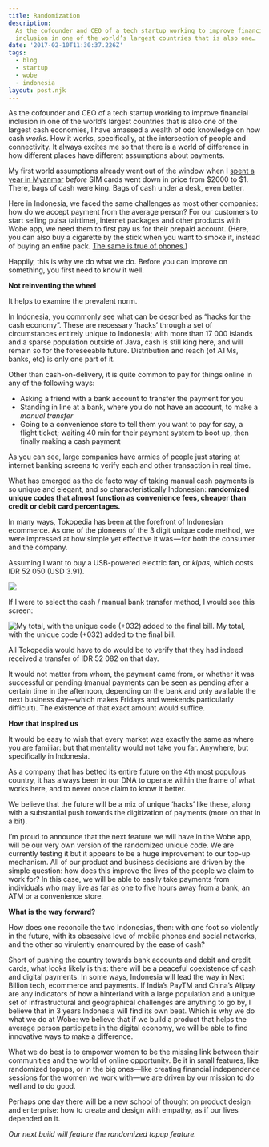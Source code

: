 ```yaml
---
title: Randomization
description: 
  As the cofounder and CEO of a tech startup working to improve financial
  inclusion in one of the world’s largest countries that is also one…
date: '2017-02-10T11:30:37.226Z'
tags:
  - blog
  - startup
  - wobe
  - indonesia
layout: post.njk
---
```


As the cofounder and CEO of a tech startup working to improve financial inclusion in one of the world’s largest countries that is also one of the largest cash economies, I have amassed a wealth of odd knowledge on how cash _works_. How it works, specifically, at the intersection of people and connectivity. It always excites me so that there is a world of difference in how different places have different assumptions about payments.

My first world assumptions already went out of the window when I [spent a year in Myanmar](https://medium.com/myanmars-second-wind) _before_ SIM cards went down in price from $2000 to $1. There, bags of cash were king. Bags of cash under a desk, even better.

Here in Indonesia, we faced the same challenges as most other companies: how do we accept payment from the average person? For our customers to start selling pulsa (airtime), internet packages and other products with Wobe app, we need them to first pay us for their prepaid account. (Here, you can also buy a cigarette by the stick when you want to smoke it, instead of buying an entire pack. [The same is true of phones.](http://redwing-asia.com/context/telecoms-industry-structure/))

Happily, this is why we do what we do. Before you can improve on something, you first need to know it well.

**Not reinventing the wheel**

It helps to examine the prevalent norm.

In Indonesia, you commonly see what can be described as “hacks for the cash economy”. These are necessary ‘hacks’ through a set of circumstances entirely unique to Indonesia; with more than 17 000 islands and a sparse population outside of Java, cash is still king here, and will remain so for the foreseeable future. Distribution and reach (of ATMs, banks, etc) is only one part of it.

Other than cash-on-delivery, it is quite common to pay for things online in any of the following ways:

*   Asking a friend with a bank account to transfer the payment for you
*   Standing in line at a bank, where you do not have an account, to make a _manual transfer_
*   Going to a convenience store to tell them you want to pay for say, a flight ticket; waiting 40 min for their payment system to boot up, then finally making a cash payment

As you can see, large companies have armies of people just staring at internet banking screens to verify each and other transaction in real time.

What has emerged as the de facto way of taking manual cash payments is so unique and elegant, and so characteristically Indonesian: **randomized unique codes that almost function as convenience fees, cheaper than credit or debit card percentages.**

In many ways, Tokopedia has been at the forefront of Indonesian ecommerce. As one of the pioneers of the 3 digit unique code method, we were impressed at how simple yet effective it was — for both the consumer and the company.

Assuming I want to buy a USB-powered electric fan, or _kipas_, which costs IDR 52 050 (USD 3.91).

![](https://cdn-images-1.medium.com/max/800/1*UcGIqjyyJhu50EHxwgkGaQ.png)

If I were to select the cash / manual bank transfer method, I would see this screen:

![My total, with the unique code (+032) added to the final bill.](https://cdn-images-1.medium.com/max/800/1*wRwDv4z08GA5eMbpPoXrEQ.png)
My total, with the unique code (+032) added to the final bill.

All Tokopedia would have to do would be to verify that they had indeed received a transfer of IDR 52 082 on that day.

It would not matter from whom, the payment came from, or whether it was successful or pending (manual payments can be seen as pending after a certain time in the afternoon, depending on the bank and only available the next business day—which makes Fridays and weekends particularly difficult). The existence of that exact amount would suffice.

**How that inspired us**

It would be easy to wish that every market was exactly the same as where you are familiar: but that mentality would not take you far. Anywhere, but specifically in Indonesia.

As a company that has betted its entire future on the 4th most populous country, it has always been in our DNA to operate within the frame of what works here, and to never once claim to know it better.

We believe that the future will be a mix of unique ‘hacks’ like these, along with a substantial push towards the digitization of payments (more on that in a bit).

I’m proud to announce that the next feature we will have in the Wobe app, will be our very own version of the randomized unique code. We are currently testing it but it appears to be a huge improvement to our top-up mechanism. All of our product and business decisions are driven by the simple question: how does this improve the lives of the people we claim to work for? In this case, we will be able to easily take payments from individuals who may live as far as one to five hours away from a bank, an ATM or a convenience store.

**What is the way forward?**

How does one reconcile the two Indonesias, then: with one foot so violently in the future, with its obsessive love of mobile phones and social networks, and the other so virulently enamoured by the ease of cash?

Short of pushing the country towards bank accounts and debit and credit cards, what looks likely is this: there will be a peaceful coexistence of cash and digital payments. In some ways, Indonesia will lead the way in Next Billion tech, ecommerce and payments. If India’s PayTM and China’s Alipay are any indicators of how a hinterland with a large population and a unique set of infrastructural and geographical challenges are anything to go by, I believe that in 3 years Indonesia will find its own beat. Which is why we do what we do at Wobe: we believe that if we build a product that helps the average person participate in the digital economy, we will be able to find innovative ways to make a difference.

What we do best is to empower women to be the missing link between their communities and the world of online opportunity. Be it in small features, like randomized topups, or in the big ones—like creating financial independence sessions for the women we work with—we are driven by our mission to do well and to do good.

Perhaps one day there will be a new school of thought on product design and enterprise: how to create and design with empathy, as if our lives depended on it.

_Our next build will feature the randomized topup feature._
